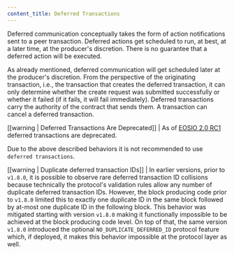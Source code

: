 ```yaml
---
content_title: Deferred Transactions
---
```


Deferred communication conceptually takes the form of action notifications sent to a peer transaction. Deferred actions get scheduled to run, at best, at a later time, at the producer's discretion. There is no guarantee that a deferred action will be executed.

As already mentioned, deferred communication will get scheduled later at the producer's discretion. From the perspective of the originating transaction, i.e., the transaction that creates the deferred transaction, it can only determine whether the create request was submitted successfully or whether it failed (if it fails, it will fail immediately). Deferred transactions carry the authority of the contract that sends them. A transaction can cancel a deferred transaction.

[[warning | Deferred Transactions Are Deprecated]]
| As of [EOSIO 2.0 RC1](https://github.com/EOSIO/eos/releases/tag/v2.0.0-rc1) deferred transactions are deprecated.

Due to the above described behaviors it is not recommended to use `deferred transactions`.

[[warning | Duplicate deferred transaction IDs]]
| In earlier versions, prior to `v1.8.0`, it is possible to observe rare deferred transaction ID collisions because technically the protocol's validation rules allow any number of duplicate deferred transaction IDs. However, the block producing code prior to `v1.8.0` limited this to exactly one duplicate ID in the same block followed by at-most one duplicate ID in the following block. This behavior was mitigated starting with version `v1.8.0` making it functionally impossible to be achieved at the block producing code level. On top of that, the same version `v1.8.0` introduced the optional `NO_DUPLICATE_DEFERRED_ID` protocol feature which, if deployed, it makes this behavior impossible at the protocol layer as well.
